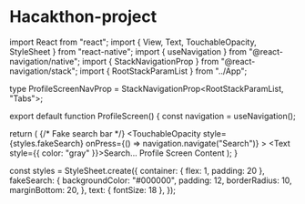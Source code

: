 # Hacakthon-project
import React from "react";
import { View, Text, TouchableOpacity, StyleSheet } from "react-native";
import { useNavigation } from "@react-navigation/native";
import { StackNavigationProp } from "@react-navigation/stack";
import { RootStackParamList } from "../App";

type ProfileScreenNavProp = StackNavigationProp<RootStackParamList, "Tabs">;

export default function ProfileScreen() {
  const navigation = useNavigation<ProfileScreenNavProp>();

  return (
    <View style={styles.container}>
      {/* Fake search bar */}
      <TouchableOpacity
        style={styles.fakeSearch}
        onPress={() => navigation.navigate("Search")}
      >
        <Text style={{ color: "gray" }}>Search...</Text>
      </TouchableOpacity>
      <Text style={styles.text}>Profile Screen Content</Text>
    </View>
  );
}

const styles = StyleSheet.create({
  container: { flex: 1, padding: 20 },
  fakeSearch: {
    backgroundColor: "#000000",
    padding: 12,
    borderRadius: 10,
    marginBottom: 20,
  },
  text: { fontSize: 18 },
});
